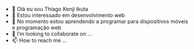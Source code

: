 - 👋 Olá eu sou Thiago Kenji Ikuta
- 👀 Estou interessado em desenvolvimento web
- 🌱 No momento estou aprendendo a programar para dispositivos móveis e programação web
- 💞️ I’m looking to collaborate on ...
- 📫 How to reach me ...
  
<!---
KenjiIkuta/KenjiIkuta is a ✨ special ✨ repository because its `README.md` (this file) appears on your GitHub profile.
You can click the Preview link to take a look at your changes.
--->

